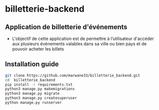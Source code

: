 # billetterie-backend

## Application de billetterie d'événements

- L'objectif de cette application est de permettre à l’utilisateur d'accéder aux plusieurs événements valables dans sa ville ou bien pays et de pouvoir acheter les billets

## Installation guide

```bash
git clone https://github.com/marwane33/billetterie_backend.git
cd  billetterie_backend
pip install -r requirements.txt
python3 manage.py makemigrations
python3 manage.py migrate
python3 manage.py createsuperuser
python manage.py runserver
```
